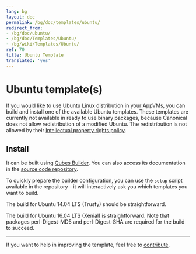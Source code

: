 ```yaml
---
lang: bg
layout: doc
permalink: /bg/doc/templates/ubuntu/
redirect_from:
- /bg/doc/ubuntu/
- /bg/doc/Templates/Ubuntu/
- /bg/wiki/Templates/Ubuntu/
ref: 70
title: Ubuntu Template
translated: 'yes'
---
```


Ubuntu template(s)
==================

If you would like to use Ubuntu Linux distribution in your AppVMs, you can build and
install one of the available Ubuntu templates. These templates are currently not
available in ready to use binary packages, because Canonical does not allow
redistribution of a modified Ubuntu. The redistribution is not allowed by their
[Intellectual property rights policy](https://www.ubuntu.com/legal/terms-and-policies/intellectual-property-policy).


Install
-------

It can be built using [Qubes Builder](/bg/doc/qubes-builder/). You can also access its
documentation in the [source code
repository](https://github.com/QubesOS/qubes-builder/blob/master/README.md).

To quickly prepare the builder configuration, you can use the `setup` script
available in the repository - it will interactively ask you which templates you
want to build.

The build for Ubuntu 14.04 LTS (Trusty) should be straightforward.

The build for Ubuntu 16.04 LTS (Xenial) is straightforward. Note that packages perl-Digest-MD5 and perl-Digest-SHA are required for the build to succeed.


----------

If you want to help in improving the template, feel free to
[contribute](/bg/doc/contributing/).